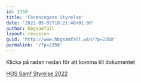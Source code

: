```yaml
---
id: 2350
title: 'Föreningens Styrelse'
date: '2022-05-02T18:21:48+01:00'
author: hbgsamfall
layout: revision
guid: 'http://www.hbgsamfall.win/?p=2350'
permalink: '/?p=2350'
---
```


Klicka på raden nedan för att komma till dokumentet

[HGS Samf Styrelse 2022](/wp-content/uploads/2022/05/HGS-Samf-Styrelse-2022.pdf)